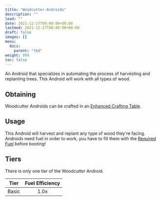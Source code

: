 ```yaml
---
title: "Woodcutter-Androids"
description: ""
lead: ""
date: 2021-12-27T00:00:00+08:00
lastmod: 2021-12-27T00:00:00+08:00
draft: false
images: []
menu: 
  docs:
    parent: "tbd"
weight: 999
toc: false
---
```


An Android that specializes in automating the process of harvesting and replanting trees.
This Android will work with all types of wood.

## Obtaining

Woodcutter Androids can be crafted in an [Enhanced Crafting Table](https://github.com/Slimefun/Slimefun4/wiki/Enhanced-Crafting-Table).

## Usage

This Android will harvest and replant any type of wood they're facing.  
Androids need fuel in order to work, you have to fill them with the [Required Fuel](https://github.com/Slimefun/Slimefun4/wiki/Normal-Androids#power-source) before booting!

## Tiers

There is only one tier of the Woodcutter Android.

| Tier  | Fuel Efficiency |
| ----- | :-------------: |
| Basic | 1.0x            |
